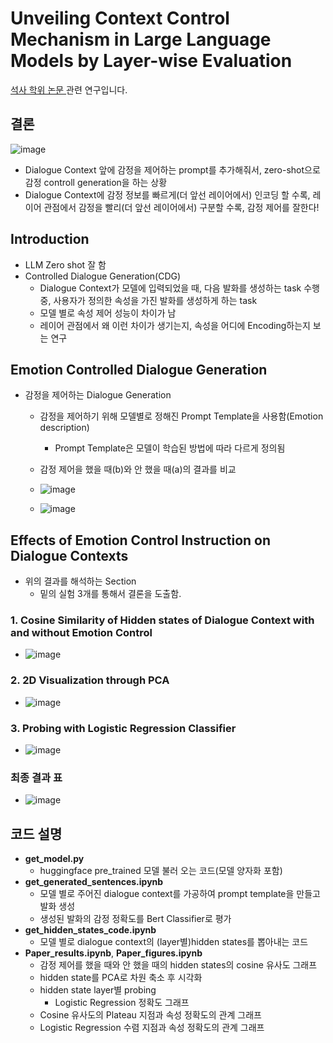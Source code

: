 # Unveiling Context Control Mechanism in Large Language Models by Layer-wise Evaluation
[석사 학위 논문 ](https://github.com/Songwooseok123/Master-s-thesis/blob/main/%EC%86%A1%EC%9A%B0%EC%84%9D_%EC%84%9D%EC%82%AC%ED%95%99%EC%9C%84%EC%B2%AD%EA%B5%AC%EB%85%BC%EB%AC%B8%20(1).pdf)관련 연구입니다.

## 결론 
![image](https://github.com/Songwooseok123/Master-s-thesis/assets/80091008/50b5da15-426d-4054-b19e-5e468e779d07)

- Dialogue Context 앞에 감정을 제어하는 prompt를 추가해줘서, zero-shot으로 감정 controll generation을 하는 상황 
- Dialogue Context에 감정 정보를 빠르게(더 앞선 레이어에서) 인코딩 할 수록, 레이어 관점에서 감정을 빨리(더 앞선 레이어에서) 구분할 수록, 감정 제어를 잘한다!

## Introduction
- LLM Zero shot 잘 함
- Controlled Dialogue Generation(CDG)
  - Dialogue Context가 모델에 입력되었을 때, 다음 발화를 생성하는 task 수행 중, 사용자가 정의한 속성을 가진 발화를 생성하게 하는 task
  - 모델 별로 속성 제어 성능이 차이가 남
  - 레이어 관점에서 왜 이런 차이가 생기는지, 속성을 어디에 Encoding하는지 보는 연구

## Emotion Controlled Dialogue Generation
- 감정을 제어하는 Dialogue Generation
  - 감정을 제어하기 위해 모델별로 정해진 Prompt Template을 사용함(Emotion description)
    - Prompt Template은 모델이 학습된 방법에 따라 다르게 정의됨
  - 감정 제어을 했을 때(b)와 안 했을 때(a)의 결과를 비교
  - ![image](https://github.com/Songwooseok123/Master-s-thesis/assets/80091008/10cb82da-16cd-487e-af9e-5f4297433442)

  - ![image](https://github.com/Songwooseok123/Master-s-thesis/assets/80091008/c0434aca-305c-495e-a43f-acc01e6bb6c1)

## Effects of Emotion Control Instruction on Dialogue Contexts
- 위의 결과를 해석하는 Section
  - 밑의 실험 3개를 통해서 결론을 도출함.
### 1. Cosine Similarity of Hidden states of Dialogue Context with and without Emotion Control
  - ![image](https://github.com/Songwooseok123/Master-s-thesis/assets/80091008/c1d555db-5ede-4f92-ab17-a4a46358c123)
### 2. 2D Visualization through PCA
  - ![image](https://github.com/Songwooseok123/Master-s-thesis/assets/80091008/d8e53a58-e748-4177-94ec-0a0ceeea1689)
### 3. Probing with Logistic Regression Classifier
  - ![image](https://github.com/Songwooseok123/Master-s-thesis/assets/80091008/26904a66-27c2-4011-acc8-cc50adc40442)
### 최종 결과 표 
- ![image](https://github.com/Songwooseok123/Master-s-thesis/assets/80091008/d689aff8-7858-4df0-9245-85d8243ede34)




## 코드 설명
- **get_model.py**
  - huggingface pre_trained 모델 불러 오는 코드(모델 양자화 포함)
- **get_generated_sentences.ipynb**
  - 모델 별로 주어진 dialogue context를 가공하여 prompt template을 만들고 발화 생성
  - 생성된 발화의 감정 정확도를 Bert Classifier로 평가
- **get_hidden_states_code.ipynb**
  - 모델 별로 dialogue context의 (layer별)hidden states를 뽑아내는 코드 
- **Paper_results.ipynb**, **Paper_figures.ipynb**
  - 감정 제어를 했을 때와 안 했을 때의 hidden states의 cosine 유사도 그래프 
  - hidden state를 PCA로 차원 축소 후 시각화 
  - hidden state layer별 probing
    - Logistic Regression 정확도 그래프
  - Cosine 유사도의 Plateau 지점과 속성 정확도의 관계 그래프
  - Logistic Regression 수렴 지점과 속성 정확도의 관계 그래프


